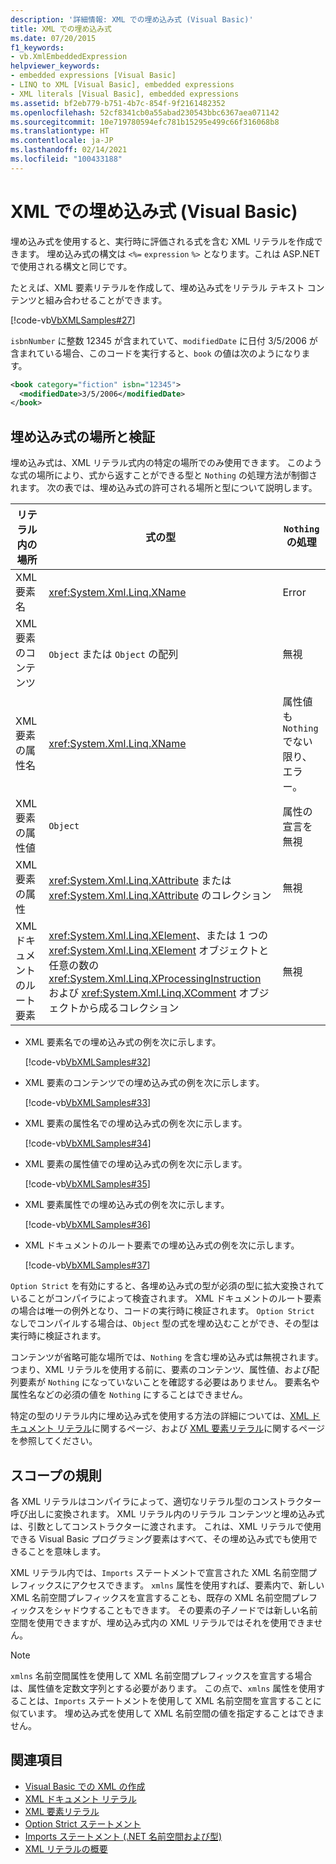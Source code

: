 ```yaml
---
description: '詳細情報: XML での埋め込み式 (Visual Basic)'
title: XML での埋め込み式
ms.date: 07/20/2015
f1_keywords:
- vb.XmlEmbeddedExpression
helpviewer_keywords:
- embedded expressions [Visual Basic]
- LINQ to XML [Visual Basic], embedded expressions
- XML literals [Visual Basic], embedded expressions
ms.assetid: bf2eb779-b751-4b7c-854f-9f2161482352
ms.openlocfilehash: 52cf8341cb0a55abad230543bbc6367aea071142
ms.sourcegitcommit: 10e719780594efc781b15295e499c66f316068b8
ms.translationtype: HT
ms.contentlocale: ja-JP
ms.lasthandoff: 02/14/2021
ms.locfileid: "100433188"
---
```

# <a name="embedded-expressions-in-xml-visual-basic"></a>XML での埋め込み式 (Visual Basic)

埋め込み式を使用すると、実行時に評価される式を含む XML リテラルを作成できます。 埋め込み式の構文は `<%=` `expression` `%>` となります。これは ASP.NET で使用される構文と同じです。  
  
 たとえば、XML 要素リテラルを作成して、埋め込み式をリテラル テキスト コンテンツと組み合わせることができます。  
  
 [!code-vb[VbXMLSamples#27](~/samples/snippets/visualbasic/VS_Snippets_VBCSharp/VbXMLSamples/VB/XMLSamples13.vb#27)]  
  
 `isbnNumber` に整数 12345 が含まれていて、`modifiedDate` に日付 3/5/2006 が含まれている場合、このコードを実行すると、`book` の値は次のようになります。  
  
```xml  
<book category="fiction" isbn="12345">  
  <modifiedDate>3/5/2006</modifiedDate>  
</book>  
```  
  
## <a name="embedded-expression-location-and-validation"></a>埋め込み式の場所と検証  

 埋め込み式は、XML リテラル式内の特定の場所でのみ使用できます。 このような式の場所により、式から返すことができる型と `Nothing` の処理方法が制御されます。 次の表では、埋め込み式の許可される場所と型について説明します。  
  
|リテラル内の場所|式の型|`Nothing` の処理|  
|---|---|---|  
|XML 要素名|<xref:System.Xml.Linq.XName>|Error|  
|XML 要素のコンテンツ|`Object` または `Object` の配列|無視|  
|XML 要素の属性名|<xref:System.Xml.Linq.XName>|属性値も `Nothing` でない限り、エラー。|  
|XML 要素の属性値|`Object`|属性の宣言を無視|  
|XML 要素の属性|<xref:System.Xml.Linq.XAttribute> または <xref:System.Xml.Linq.XAttribute> のコレクション|無視|  
|XML ドキュメントのルート要素|<xref:System.Xml.Linq.XElement>、または 1 つの <xref:System.Xml.Linq.XElement> オブジェクトと任意の数の <xref:System.Xml.Linq.XProcessingInstruction> および <xref:System.Xml.Linq.XComment> オブジェクトから成るコレクション|無視|  
  
- XML 要素名での埋め込み式の例を次に示します。  
  
     [!code-vb[VbXMLSamples#32](~/samples/snippets/visualbasic/VS_Snippets_VBCSharp/VbXMLSamples/VB/XMLSamples13.vb#32)]  
  
- XML 要素のコンテンツでの埋め込み式の例を次に示します。  
  
     [!code-vb[VbXMLSamples#33](~/samples/snippets/visualbasic/VS_Snippets_VBCSharp/VbXMLSamples/VB/XMLSamples13.vb#33)]  
  
- XML 要素の属性名での埋め込み式の例を次に示します。  
  
     [!code-vb[VbXMLSamples#34](~/samples/snippets/visualbasic/VS_Snippets_VBCSharp/VbXMLSamples/VB/XMLSamples13.vb#34)]  
  
- XML 要素の属性値での埋め込み式の例を次に示します。  
  
     [!code-vb[VbXMLSamples#35](~/samples/snippets/visualbasic/VS_Snippets_VBCSharp/VbXMLSamples/VB/XMLSamples13.vb#35)]  
  
- XML 要素属性での埋め込み式の例を次に示します。  
  
     [!code-vb[VbXMLSamples#36](~/samples/snippets/visualbasic/VS_Snippets_VBCSharp/VbXMLSamples/VB/XMLSamples13.vb#36)]  
  
- XML ドキュメントのルート要素での埋め込み式の例を次に示します。  
  
     [!code-vb[VbXMLSamples#37](~/samples/snippets/visualbasic/VS_Snippets_VBCSharp/VbXMLSamples/VB/XMLSamples13.vb#37)]  
  
 `Option Strict` を有効にすると、各埋め込み式の型が必須の型に拡大変換されていることがコンパイラによって検査されます。 XML ドキュメントのルート要素の場合は唯一の例外となり、コードの実行時に検証されます。 `Option Strict` なしでコンパイルする場合は、`Object` 型の式を埋め込むことができ、その型は実行時に検証されます。  
  
 コンテンツが省略可能な場所では、`Nothing` を含む埋め込み式は無視されます。 つまり、XML リテラルを使用する前に、要素のコンテンツ、属性値、および配列要素が `Nothing` になっていないことを確認する必要はありません。 要素名や属性名などの必須の値を `Nothing` にすることはできません。  
  
 特定の型のリテラル内に埋め込み式を使用する方法の詳細については、[XML ドキュメント リテラル](../../../language-reference/xml-literals/xml-document-literal.md)に関するページ、および [XML 要素リテラル](../../../language-reference/xml-literals/xml-element-literal.md)に関するページを参照してください。  
  
## <a name="scoping-rules"></a>スコープの規則  

 各 XML リテラルはコンパイラによって、適切なリテラル型のコンストラクター呼び出しに変換されます。 XML リテラル内のリテラル コンテンツと埋め込み式は、引数としてコンストラクターに渡されます。 これは、XML リテラルで使用できる Visual Basic プログラミング要素はすべて、その埋め込み式でも使用できることを意味します。  
  
 XML リテラル内では、`Imports` ステートメントで宣言された XML 名前空間プレフィックスにアクセスできます。 `xmlns` 属性を使用すれば、要素内で、新しい XML 名前空間プレフィックスを宣言することも、既存の XML 名前空間プレフィックスをシャドウすることもできます。 その要素の子ノードでは新しい名前空間を使用できますが、埋め込み式内の XML リテラルではそれを使用できません。  
  
> [!NOTE]
> `xmlns` 名前空間属性を使用して XML 名前空間プレフィックスを宣言する場合は、属性値を定数文字列とする必要があります。 この点で、`xmlns` 属性を使用することは、`Imports` ステートメントを使用して XML 名前空間を宣言することに似ています。 埋め込み式を使用して XML 名前空間の値を指定することはできません。  
  
## <a name="see-also"></a>関連項目

- [Visual Basic での XML の作成](creating-xml.md)
- [XML ドキュメント リテラル](../../../language-reference/xml-literals/xml-document-literal.md)
- [XML 要素リテラル](../../../language-reference/xml-literals/xml-element-literal.md)
- [Option Strict ステートメント](../../../language-reference/statements/option-strict-statement.md)
- [Imports ステートメント (.NET 名前空間および型)](../../../language-reference/statements/imports-statement-net-namespace-and-type.md)
- [XML リテラルの概要](xml-literals-overview.md)
